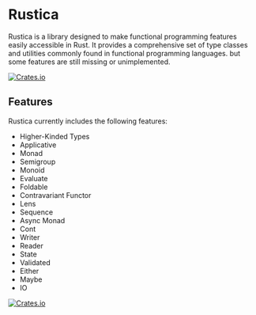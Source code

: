 # Rustica

Rustica is a library designed to make functional programming features easily accessible in Rust. It provides a comprehensive set of type classes and utilities commonly found in functional programming languages. but some features are still missing or unimplemented.

[![Crates.io](https://img.shields.io/crates/v/rustica.svg)](https://crates.io/crates/rustica)

## Features

Rustica currently includes the following features:
- Higher-Kinded Types
- Applicative
- Monad
- Semigroup
- Monoid
- Evaluate
- Foldable
- Contravariant Functor
- Lens
- Sequence
- Async Monad
- Cont
- Writer
- Reader
- State
- Validated
- Either
- Maybe
- IO

[![Crates.io](https://img.shields.io/crates/v/rustica.svg)](https://crates.io/crates/rustica)